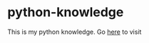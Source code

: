 # python-knowledge
This is my python knowledge. Go [here](https://johanneslatzel.github.io/python-knowledge/) to visit